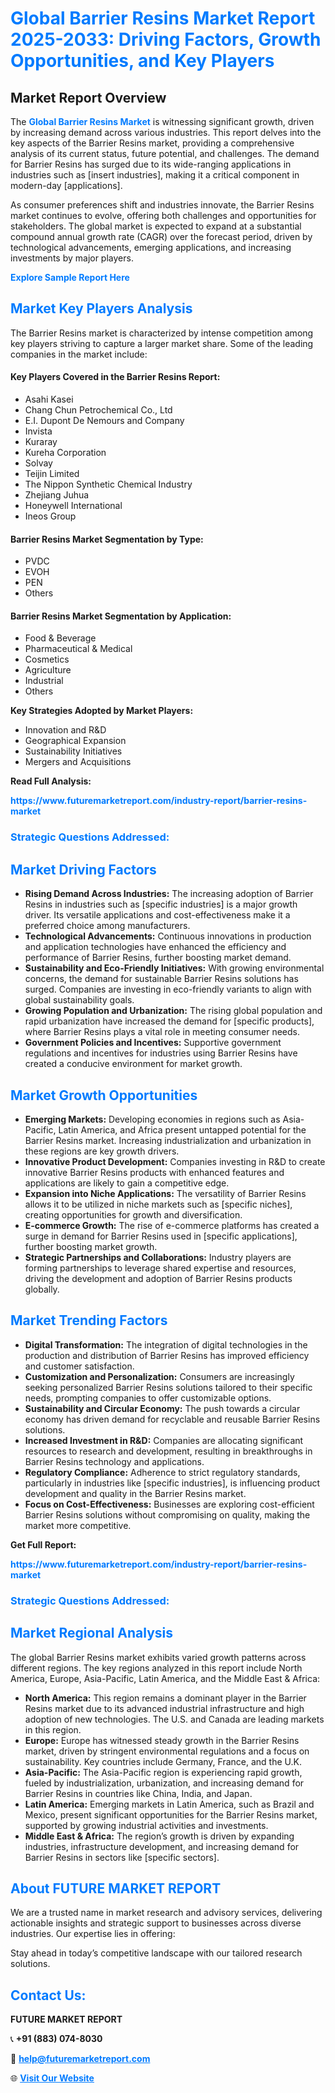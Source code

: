 <h1 style="color: #007BFF;">Global Barrier Resins Market Report 2025-2033: Driving Factors, Growth Opportunities, and Key Players</h1>

<section id="overview">
<h2>Market Report Overview</h2>
<p>The <a href="https://www.futuremarketreport.com/industry-report/barrier-resins-market" style="color: #007BFF; text-decoration: none;"><strong>Global Barrier Resins Market</strong></a> is witnessing significant growth, driven by increasing demand across various industries. This report delves into the key aspects of the Barrier Resins market, providing a comprehensive analysis of its current status, future potential, and challenges. The demand for Barrier Resins has surged due to its wide-ranging applications in industries such as [insert industries], making it a critical component in modern-day [applications].</p>
<p>As consumer preferences shift and industries innovate, the Barrier Resins market continues to evolve, offering both challenges and opportunities for stakeholders. The global market is expected to expand at a substantial compound annual growth rate (CAGR) over the forecast period, driven by technological advancements, emerging applications, and increasing investments by major players.</p>
</section>

<section id="overview">
<p><a href="https://www.futuremarketreport.com/request-sample/reportId=57692" style="color: #007BFF; text-decoration: none;"><strong>Explore Sample Report Here</strong></a></p>
</section>

<section id="key-players">
<h2 style="color: #007BFF;">Market Key Players Analysis</h2>
<p>The Barrier Resins market is characterized by intense competition among key players striving to capture a larger market share. Some of the leading companies in the market include:</p>
<h4>Key Players Covered in the Barrier Resins Report:</h4>
<ul><li>Asahi Kasei</li><li>Chang Chun Petrochemical Co., Ltd</li><li>E.I. Dupont De Nemours and Company</li><li>Invista</li><li>Kuraray</li><li>Kureha Corporation</li><li>Solvay</li><li>Teijin Limited</li><li>The Nippon Synthetic Chemical Industry</li><li>Zhejiang Juhua</li><li>Honeywell International</li><li>Ineos Group</li></ul>
<h4>Barrier Resins Market Segmentation by Type:</h4>
<ul><li>PVDC</li><li>EVOH</li><li>PEN</li><li>Others</li></ul>

<h4>Barrier Resins Market Segmentation by Application:</h4>
<ul><li>Food &amp; Beverage</li><li>Pharmaceutical &amp; Medical</li><li>Cosmetics</li><li>Agriculture</li><li>Industrial</li><li>Others</li></ul>
<p><strong>Key Strategies Adopted by Market Players:</strong></p>
<ul>
<li>Innovation and R&D</li>
<li>Geographical Expansion</li>
<li>Sustainability Initiatives</li>
<li>Mergers and Acquisitions</li>
</ul>
</section>

<section>
<p><strong>Read Full Analysis: </strong></p><a href="https://www.futuremarketreport.com/industry-report/barrier-resins-market" style="color: #007BFF; text-decoration: none;"><strong>https://www.futuremarketreport.com/industry-report/barrier-resins-market</strong></a>
<h3 style="color: #007BFF;">Strategic Questions Addressed:</h3>
</section>

<section id="driving-factors">
<h2 style="color: #007BFF;">Market Driving Factors</h2>
<ul>
<li><strong>Rising Demand Across Industries:</strong> The increasing adoption of Barrier Resins in industries such as [specific industries] is a major growth driver. Its versatile applications and cost-effectiveness make it a preferred choice among manufacturers.</li>
<li><strong>Technological Advancements:</strong> Continuous innovations in production and application technologies have enhanced the efficiency and performance of Barrier Resins, further boosting market demand.</li>
<li><strong>Sustainability and Eco-Friendly Initiatives:</strong> With growing environmental concerns, the demand for sustainable Barrier Resins solutions has surged. Companies are investing in eco-friendly variants to align with global sustainability goals.</li>
<li><strong>Growing Population and Urbanization:</strong> The rising global population and rapid urbanization have increased the demand for [specific products], where Barrier Resins plays a vital role in meeting consumer needs.</li>
<li><strong>Government Policies and Incentives:</strong> Supportive government regulations and incentives for industries using Barrier Resins have created a conducive environment for market growth.</li>
</ul>
</section>

<section id="growth-opportunities">
<h2 style="color: #007BFF;">Market Growth Opportunities</h2>
<ul>
<li><strong>Emerging Markets:</strong> Developing economies in regions such as Asia-Pacific, Latin America, and Africa present untapped potential for the Barrier Resins market. Increasing industrialization and urbanization in these regions are key growth drivers.</li>
<li><strong>Innovative Product Development:</strong> Companies investing in R&D to create innovative Barrier Resins products with enhanced features and applications are likely to gain a competitive edge.</li>
<li><strong>Expansion into Niche Applications:</strong> The versatility of Barrier Resins allows it to be utilized in niche markets such as [specific niches], creating opportunities for growth and diversification.</li>
<li><strong>E-commerce Growth:</strong> The rise of e-commerce platforms has created a surge in demand for Barrier Resins used in [specific applications], further boosting market growth.</li>
<li><strong>Strategic Partnerships and Collaborations:</strong> Industry players are forming partnerships to leverage shared expertise and resources, driving the development and adoption of Barrier Resins products globally.</li>
</ul>
</section>

<section id="trending-factors">
<h2 style="color: #007BFF;">Market Trending Factors</h2>
<ul>
<li><strong>Digital Transformation:</strong> The integration of digital technologies in the production and distribution of Barrier Resins has improved efficiency and customer satisfaction.</li>
<li><strong>Customization and Personalization:</strong> Consumers are increasingly seeking personalized Barrier Resins solutions tailored to their specific needs, prompting companies to offer customizable options.</li>
<li><strong>Sustainability and Circular Economy:</strong> The push towards a circular economy has driven demand for recyclable and reusable Barrier Resins solutions.</li>
<li><strong>Increased Investment in R&D:</strong> Companies are allocating significant resources to research and development, resulting in breakthroughs in Barrier Resins technology and applications.</li>
<li><strong>Regulatory Compliance:</strong> Adherence to strict regulatory standards, particularly in industries like [specific industries], is influencing product development and quality in the Barrier Resins market.</li>
<li><strong>Focus on Cost-Effectiveness:</strong> Businesses are exploring cost-efficient Barrier Resins solutions without compromising on quality, making the market more competitive.</li>
</ul>
</section>

<section>
<p><strong>Get Full Report: </strong></p><a href="https://www.futuremarketreport.com/industry-report/barrier-resins-market" style="color: #007BFF; text-decoration: none;"><strong>https://www.futuremarketreport.com/industry-report/barrier-resins-market</strong></a>
<h3 style="color: #007BFF;">Strategic Questions Addressed:</h3>
</section>


<section id="regional-analysis">
<h2 style="color: #007BFF;">Market Regional Analysis</h2>
<p>The global Barrier Resins market exhibits varied growth patterns across different regions. The key regions analyzed in this report include North America, Europe, Asia-Pacific, Latin America, and the Middle East & Africa:</p>
<ul>
<li><strong>North America:</strong> This region remains a dominant player in the Barrier Resins market due to its advanced industrial infrastructure and high adoption of new technologies. The U.S. and Canada are leading markets in this region.</li>
<li><strong>Europe:</strong> Europe has witnessed steady growth in the Barrier Resins market, driven by stringent environmental regulations and a focus on sustainability. Key countries include Germany, France, and the U.K.</li>
<li><strong>Asia-Pacific:</strong> The Asia-Pacific region is experiencing rapid growth, fueled by industrialization, urbanization, and increasing demand for Barrier Resins in countries like China, India, and Japan.</li>
<li><strong>Latin America:</strong> Emerging markets in Latin America, such as Brazil and Mexico, present significant opportunities for the Barrier Resins market, supported by growing industrial activities and investments.</li>
<li><strong>Middle East & Africa:</strong> The region’s growth is driven by expanding industries, infrastructure development, and increasing demand for Barrier Resins in sectors like [specific sectors].</li>
</ul>
</section>

<footer>
<h2 style="color: #007BFF;">About FUTURE MARKET REPORT</h2>
<p>We are a trusted name in market research and advisory services, delivering actionable insights and strategic support to businesses across diverse industries. Our expertise lies in offering:</p>

<p>Stay ahead in today’s competitive landscape with our tailored research solutions.</p>

<h2 style="color: #007BFF;">Contact Us:</h2>
<p><strong>FUTURE MARKET REPORT</strong></p>
<p>📞 <strong>+91 (883) 074-8030</strong></p>
<p>📧 <strong><a href="mailto:help@futuremarketreport.com" style="color: #007BFF;">help@futuremarketreport.com</a></strong></p>
<p>🌐 <strong><a href="https://www.futuremarketreport.com/" style="color: #007BFF;">Visit Our Website</a></strong></p>
</footer>